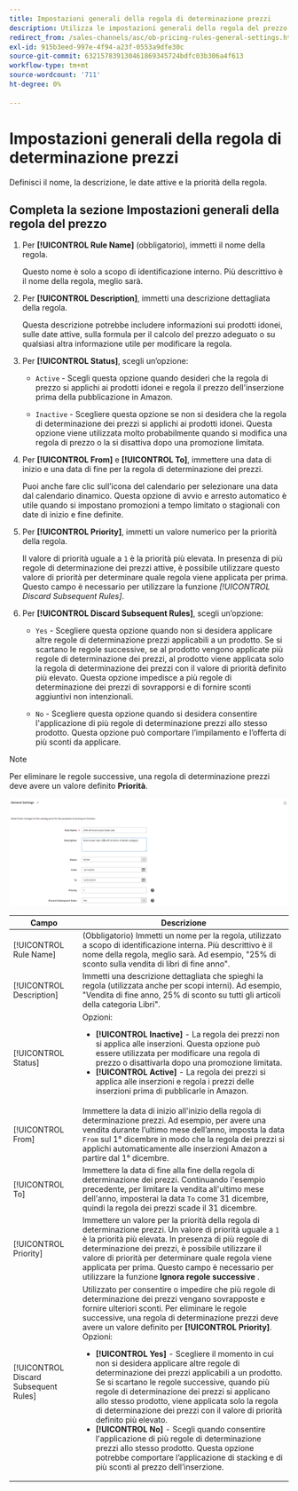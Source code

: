 ```yaml
---
title: Impostazioni generali della regola di determinazione prezzi
description: Utilizza le impostazioni generali della regola del prezzo per definire le caratteristiche principali di una regola del prezzo di listino.
redirect_from: /sales-channels/asc/ob-pricing-rules-general-settings.html
exl-id: 915b3eed-997e-4f94-a23f-0553a9dfe30c
source-git-commit: 632157839130461869345724bdfc03b306a4f613
workflow-type: tm+mt
source-wordcount: '711'
ht-degree: 0%

---
```


# Impostazioni generali della regola di determinazione prezzi

Definisci il nome, la descrizione, le date attive e la priorità della regola.

## Completa la sezione Impostazioni generali della regola del prezzo

1. Per **[!UICONTROL Rule Name]** (obbligatorio), immetti il nome della regola.

   Questo nome è solo a scopo di identificazione interno. Più descrittivo è il nome della regola, meglio sarà.

1. Per **[!UICONTROL Description]**, immetti una descrizione dettagliata della regola.

   Questa descrizione potrebbe includere informazioni sui prodotti idonei, sulle date attive, sulla formula per il calcolo del prezzo adeguato o su qualsiasi altra informazione utile per modificare la regola.

1. Per **[!UICONTROL Status]**, scegli un’opzione:

   - `Active` - Scegli questa opzione quando desideri che la regola di prezzo si applichi ai prodotti idonei e regola il prezzo dell&#39;inserzione prima della pubblicazione in Amazon.

   - `Inactive` - Scegliere questa opzione se non si desidera che la regola di determinazione dei prezzi si applichi ai prodotti idonei. Questa opzione viene utilizzata molto probabilmente quando si modifica una regola di prezzo o la si disattiva dopo una promozione limitata.

1. Per **[!UICONTROL From]** e **[!UICONTROL To]**, immettere una data di inizio e una data di fine per la regola di determinazione dei prezzi.

   Puoi anche fare clic sull’icona del calendario per selezionare una data dal calendario dinamico. Questa opzione di avvio e arresto automatico è utile quando si impostano promozioni a tempo limitato o stagionali con date di inizio e fine definite.

1. Per **[!UICONTROL Priority]**, immetti un valore numerico per la priorità della regola.

   Il valore di priorità uguale a `1` è la priorità più elevata. In presenza di più regole di determinazione dei prezzi attive, è possibile utilizzare questo valore di priorità per determinare quale regola viene applicata per prima. Questo campo è necessario per utilizzare la funzione _[!UICONTROL Discard Subsequent Rules]_.

1. Per **[!UICONTROL Discard Subsequent Rules]**, scegli un’opzione:

   - `Yes` - Scegliere questa opzione quando non si desidera applicare altre regole di determinazione prezzi applicabili a un prodotto. Se si scartano le regole successive, se al prodotto vengono applicate più regole di determinazione dei prezzi, al prodotto viene applicata solo la regola di determinazione dei prezzi con il valore di priorità definito più elevato. Questa opzione impedisce a più regole di determinazione dei prezzi di sovrapporsi e di fornire sconti aggiuntivi non intenzionali.

   - `No` - Scegliere questa opzione quando si desidera consentire l&#39;applicazione di più regole di determinazione prezzi allo stesso prodotto. Questa opzione può comportare l’impilamento e l’offerta di più sconti da applicare.

>[!NOTE]
>
>Per eliminare le regole successive, una regola di determinazione prezzi deve avere un valore definito **Priorità**.

![Impostazioni generali della regola di determinazione prezzi](assets/amazon-pricing-rule-general.png)

| Campo | Descrizione |
|---|---|
| [!UICONTROL Rule Name] | (Obbligatorio) Immetti un nome per la regola, utilizzato a scopo di identificazione interna. Più descrittivo è il nome della regola, meglio sarà. Ad esempio, &quot;25% di sconto sulla vendita di libri di fine anno&quot;. |
| [!UICONTROL Description] | Immetti una descrizione dettagliata che spieghi la regola (utilizzata anche per scopi interni). Ad esempio, &quot;Vendita di fine anno, 25% di sconto su tutti gli articoli della categoria Libri&quot;. |
| [!UICONTROL Status] | Opzioni:<ul><li>**[!UICONTROL Inactive]** - La regola dei prezzi non si applica alle inserzioni. Questa opzione può essere utilizzata per modificare una regola di prezzo o disattivarla dopo una promozione limitata.</li><li>**[!UICONTROL Active]** - La regola dei prezzi si applica alle inserzioni e regola i prezzi delle inserzioni prima di pubblicarle in Amazon.</li></ul> |
| [!UICONTROL From] | Immettere la data di inizio all&#39;inizio della regola di determinazione prezzi. Ad esempio, per avere una vendita durante l’ultimo mese dell’anno, imposta la data `From` sul 1° dicembre in modo che la regola dei prezzi si applichi automaticamente alle inserzioni Amazon a partire dal 1° dicembre. |
| [!UICONTROL To] | Immettere la data di fine alla fine della regola di determinazione dei prezzi. Continuando l&#39;esempio precedente, per limitare la vendita all&#39;ultimo mese dell&#39;anno, imposterai la data `To` come 31 dicembre, quindi la regola dei prezzi scade il 31 dicembre. |
| [!UICONTROL Priority] | Immettere un valore per la priorità della regola di determinazione prezzi. Un valore di priorità uguale a `1` è la priorità più elevata. In presenza di più regole di determinazione dei prezzi, è possibile utilizzare il valore di priorità per determinare quale regola viene applicata per prima. Questo campo è necessario per utilizzare la funzione **Ignora regole successive** . |
| [!UICONTROL Discard Subsequent Rules] | Utilizzato per consentire o impedire che più regole di determinazione dei prezzi vengano sovrapposte e fornire ulteriori sconti. Per eliminare le regole successive, una regola di determinazione prezzi deve avere un valore definito per **[!UICONTROL Priority]**. Opzioni:<ul><li>**[!UICONTROL Yes]** - Scegliere il momento in cui non si desidera applicare altre regole di determinazione dei prezzi applicabili a un prodotto. Se si scartano le regole successive, quando più regole di determinazione dei prezzi si applicano allo stesso prodotto, viene applicata solo la regola di determinazione dei prezzi con il valore di priorità definito più elevato.</li><li>**[!UICONTROL No]** - Scegli quando consentire l&#39;applicazione di più regole di determinazione prezzi allo stesso prodotto. Questa opzione potrebbe comportare l’applicazione di stacking e di più sconti al prezzo dell’inserzione.</li></ul> |
